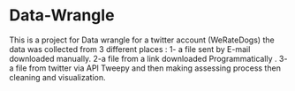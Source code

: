# Data-Wrangle
This is a project for Data wrangle for a twitter account (WeRateDogs) the data was collected from 3 different places : 1- a file sent by E-mail downloaded manually. 2-a file from a link downloaded Programmatically . 3- a file from twitter via API Tweepy and then making assessing process then cleaning and visualization.
